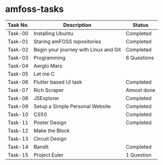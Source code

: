 # amfoss-tasks
| Task No.  | Description | Status |
| ------------- | ------------- | ------------- |
| Task-00 | Installing Ubuntu | Completed |
| Task-01 | 	Staring amFOSS repositories | Completed |
| Task-02| Begin your journey with Linux and Git | Completed  |
| Task-03 | Programming  | 6 Questions |
| Task-04 |  Aerglo Mars |  |
| Task-05  | Let me C |  |
| Task-06  | Flutter based UI task | Completed |
| Task-07 | Rich Scraper | Almost done |
| Task-08 | JSExplorer | Completed |
| Task-09 | Setup a Simple Personal Website | Completed |
| Task-10 | CS50 | Completed |
| Task-11 | Poster Design | Completed |
| Task-12 | Make the Block |  |
| Task-13 | Circuit Design |  |
| Task-14 | Bandit | Completed |
| Task-15| Project Euler | 1 Question |
